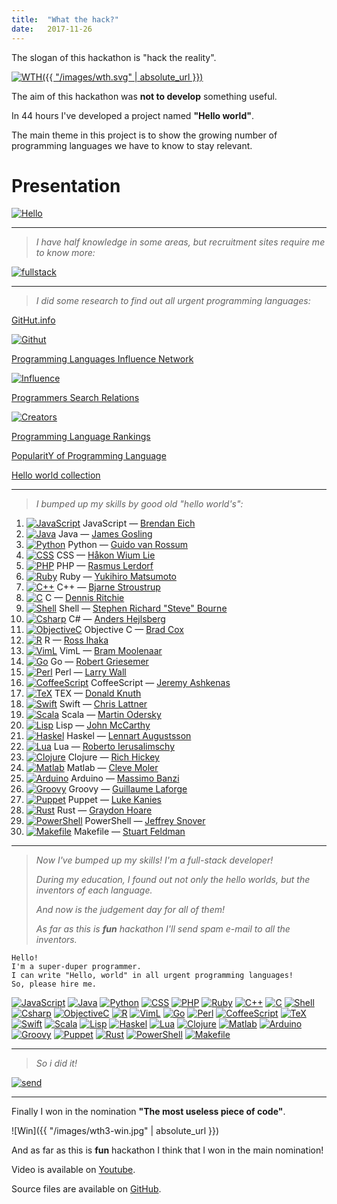 ```yaml
---
title:  "What the hack?"
date:   2017-11-26
---
```

The slogan of this hackathon is "hack the reality".

[![WTH]({{ "/images/wth.svg" | absolute_url }})][WTH]

The aim of this hackathon was **not to develop** something useful.

In 44 hours I've developed a project named **"Hello world"**.

The main theme in this project is to show the growing number of programming languages we have to know to stay relevant.

Presentation
============

[![Hello](https://github.com/dmlaziuk/helloworld/raw/master/presentation/hello.png)][HelloWorld]

----
>_I have half knowledge in some areas, but recruitment sites require me to know more:_

[![fullstack](https://github.com/dmlaziuk/helloworld/raw/master/presentation/fullstack.png)][fullstack]

----
>_I did some research to find out all urgent programming languages:_

[GitHut.info][Githut]

[![Githut](https://github.com/dmlaziuk/helloworld/raw/master/rank/Githut.png)][Githut]

[Programming Languages Influence Network][Influence]

[![Influence](https://github.com/dmlaziuk/helloworld/raw/master/rank/lang_influence.jpg)][Influence]

[Programmers Search Relations][Creators]

[![Creators](https://github.com/dmlaziuk/helloworld/raw/master/rank/lang_creators.jpg)][Creators]

[Programming Language Rankings](https://dev.by/lenta/tags/рейтинг%20языков%20программирования)

[PopularitY of Programming Language](https://pypl.github.io/PYPL.html)

[Hello world collection](https://helloworldcollection.github.io)

----
>_I bumped up my skills by good old "hello world's":_

1. [![JavaScript](https://github.com/dmlaziuk/helloworld/raw/master/images/JavaScript.png)][JavaScript] JavaScript
 — [Brendan Eich](https://en.wikipedia.org/wiki/Brendan_Eich)
2. [![Java](https://github.com/dmlaziuk/helloworld/raw/master/images/Java.png)][Java] Java
 — [James Gosling](https://en.wikipedia.org/wiki/James_Gosling)
3. [![Python](https://github.com/dmlaziuk/helloworld/raw/master/images/Python.png)][Python] Python
 — [Guido van Rossum](https://en.wikipedia.org/wiki/Guido_van_Rossum)
4. [![CSS](https://github.com/dmlaziuk/helloworld/raw/master/images/CSS.png)][CSS] CSS
 — [Håkon Wium Lie](https://en.wikipedia.org/wiki/Håkon_Wium_Lie)
5. [![PHP](https://github.com/dmlaziuk/helloworld/raw/master/images/PHP.png)][PHP] PHP
 — [Rasmus Lerdorf](https://en.wikipedia.org/wiki/Rasmus_Lerdorf)
6. [![Ruby](https://github.com/dmlaziuk/helloworld/raw/master/images/Ruby.png)][Ruby] Ruby
 — [Yukihiro Matsumoto](https://en.wikipedia.org/wiki/Yukihiro_Matsumoto)
7. [![C++](https://github.com/dmlaziuk/helloworld/raw/master/images/Cpp.png)][Cpp] C++
 — [Bjarne Stroustrup](https://en.wikipedia.org/wiki/Bjarne_Stroustrup)
8. [![C](https://github.com/dmlaziuk/helloworld/raw/master/images/C.png)][C] C
 — [Dennis Ritchie](https://en.wikipedia.org/wiki/Dennis_Ritchie)
9. [![Shell](https://github.com/dmlaziuk/helloworld/raw/master/images/Shell.png)][Shell] Shell
 — [Stephen Richard "Steve" Bourne](https://en.wikipedia.org/wiki/Stephen_R._Bourne)
10. [![Csharp](https://github.com/dmlaziuk/helloworld/raw/master/images/Csharp.png)][Csharp] C#
 — [Anders Hejlsberg](https://en.wikipedia.org/wiki/Anders_Hejlsberg)
11. [![ObjectiveC](https://github.com/dmlaziuk/helloworld/raw/master/images/ObjectiveC.png)][ObjectiveC] Objective C
 — [Brad Cox](https://en.wikipedia.org/wiki/Brad_Cox)
12. [![R](https://github.com/dmlaziuk/helloworld/raw/master/images/R.png)][R] R
 — [Ross Ihaka](https://en.wikipedia.org/wiki/Ross_Ihaka)
13. [![VimL](https://github.com/dmlaziuk/helloworld/raw/master/images/VimL.png)][VimL] VimL
 — [Bram Moolenaar](https://en.wikipedia.org/wiki/Bram_Moolenaar)
14. [![Go](https://github.com/dmlaziuk/helloworld/raw/master/images/Go.png)][Go] Go
 — [Robert Griesemer](https://github.com/griesemer)
15. [![Perl](https://github.com/dmlaziuk/helloworld/raw/master/images/Perl.png)][Perl] Perl
 — [Larry Wall](https://en.wikipedia.org/wiki/Larry_Wall)
16. [![CoffeeScript](https://github.com/dmlaziuk/helloworld/raw/master/images/CoffeeScript.png)][CoffeeScript] CoffeeScript
 — [Jeremy Ashkenas](https://github.com/jashkenas)
17. [![TeX](https://github.com/dmlaziuk/helloworld/raw/master/images/TEX.png)][TeX] TEX
 — [Donald Knuth](https://en.wikipedia.org/wiki/Donald_Knuth)
18. [![Swift](https://github.com/dmlaziuk/helloworld/raw/master/images/Swift.png)][Swift] Swift
 — [Chris Lattner](https://en.wikipedia.org/wiki/Chris_Lattner)
19. [![Scala](https://github.com/dmlaziuk/helloworld/raw/master/images/Scala.png)][Scala] Scala
 — [Martin Odersky](https://en.wikipedia.org/wiki/Martin_Odersky)
20. [![Lisp](https://github.com/dmlaziuk/helloworld/raw/master/images/Lisp.png)][Lisp] Lisp
 — [John McCarthy](https://en.wikipedia.org/wiki/John_McCarthy_(computer_scientist))
21. [![Haskel](https://github.com/dmlaziuk/helloworld/raw/master/images/Haskell.png)][Haskel] Haskel
 — [Lennart Augustsson](https://en.wikipedia.org/wiki/Lennart_Augustsson)
22. [![Lua](https://github.com/dmlaziuk/helloworld/raw/master/images/Lua.png)][Lua] Lua
 — [Roberto Ierusalimschy](https://en.wikipedia.org/wiki/Roberto_Ierusalimschy)
23. [![Clojure](https://github.com/dmlaziuk/helloworld/raw/master/images/Clojure.png)][Clojure] Clojure
 — [Rich Hickey](https://github.com/richhickey)
24. [![Matlab](https://github.com/dmlaziuk/helloworld/raw/master/images/Matlab.png)][Matlab] Matlab
 — [Cleve Moler](https://en.wikipedia.org/wiki/Cleve_Moler)
25. [![Arduino](https://github.com/dmlaziuk/helloworld/raw/master/images/Arduino.png)][Arduino] Arduino
 — [Massimo Banzi](https://www.ted.com/talks/massimo_banzi_how_arduino_is_open_sourcing_imagination)
26. [![Groovy](https://github.com/dmlaziuk/helloworld/raw/master/images/Groovy.png)][Groovy] Groovy
 — [Guillaume Laforge](https://github.com/glaforge)
27. [![Puppet](https://github.com/dmlaziuk/helloworld/raw/master/images/Puppet.png)][Puppet] Puppet
 — [Luke Kanies](https://puppet.com/company/leadership/luke-kanies)
28. [![Rust](https://github.com/dmlaziuk/helloworld/raw/master/images/Rust.png)][Rust] Rust
 — [Graydon Hoare](https://github.com/graydon)
29. [![PowerShell](https://github.com/dmlaziuk/helloworld/raw/master/images/PowerShell.png)][PowerShell] PowerShell
 — [Jeffrey Snover](https://en.wikipedia.org/wiki/Jeffrey_Snover)
30. [![Makefile](https://github.com/dmlaziuk/helloworld/raw/master/images/Makefile.png)][Makefile] Makefile
 — [Stuart Feldman](https://en.wikipedia.org/wiki/Stuart_Feldman)

----
>_Now I've bumped up my skills! I'm a full-stack developer!_
>
>_During my education, I found out not only the hello worlds, but the inventors of each language._
>
>_And now is the judgement day for all of them!_
>
>_As far as this is **fun** hackathon I'll send spam e-mail to all the inventors._

```
Hello!
I'm a super-duper programmer.
I can write "Hello, world" in all urgent programming languages!
So, please hire me.
```
[![JavaScript](https://github.com/dmlaziuk/helloworld/raw/master/images/JavaScript.png)][JavaScript]
[![Java](https://github.com/dmlaziuk/helloworld/raw/master/images/Java.png)][Java]
[![Python](https://github.com/dmlaziuk/helloworld/raw/master/images/Python.png)][Python]
[![CSS](https://github.com/dmlaziuk/helloworld/raw/master/images/CSS.png)][CSS]
[![PHP](https://github.com/dmlaziuk/helloworld/raw/master/images/PHP.png)][PHP]
[![Ruby](https://github.com/dmlaziuk/helloworld/raw/master/images/Ruby.png)][Ruby]
[![C++](https://github.com/dmlaziuk/helloworld/raw/master/images/Cpp.png)][Cpp]
[![C](https://github.com/dmlaziuk/helloworld/raw/master/images/C.png)][C]
[![Shell](https://github.com/dmlaziuk/helloworld/raw/master/images/Shell.png)][Shell]
[![Csharp](https://github.com/dmlaziuk/helloworld/raw/master/images/Csharp.png)][Csharp]
[![ObjectiveC](https://github.com/dmlaziuk/helloworld/raw/master/images/ObjectiveC.png)][ObjectiveC]
[![R](https://github.com/dmlaziuk/helloworld/raw/master/images/R.png)][R]
[![VimL](https://github.com/dmlaziuk/helloworld/raw/master/images/VimL.png)][VimL]
[![Go](https://github.com/dmlaziuk/helloworld/raw/master/images/Go.png)][Go]
[![Perl](https://github.com/dmlaziuk/helloworld/raw/master/images/Perl.png)][Perl]
[![CoffeeScript](https://github.com/dmlaziuk/helloworld/raw/master/images/CoffeeScript.png)][CoffeeScript]
[![TeX](https://github.com/dmlaziuk/helloworld/raw/master/images/TEX.png)][TeX]
[![Swift](https://github.com/dmlaziuk/helloworld/raw/master/images/Swift.png)][Swift]
[![Scala](https://github.com/dmlaziuk/helloworld/raw/master/images/Scala.png)][Scala]
[![Lisp](https://github.com/dmlaziuk/helloworld/raw/master/images/Lisp.png)][Lisp]
[![Haskel](https://github.com/dmlaziuk/helloworld/raw/master/images/Haskell.png)][Haskel]
[![Lua](https://github.com/dmlaziuk/helloworld/raw/master/images/Lua.png)][Lua]
[![Clojure](https://github.com/dmlaziuk/helloworld/raw/master/images/Clojure.png)][Clojure]
[![Matlab](https://github.com/dmlaziuk/helloworld/raw/master/images/Matlab.png)][Matlab]
[![Arduino](https://github.com/dmlaziuk/helloworld/raw/master/images/Arduino.png)][Arduino]
[![Groovy](https://github.com/dmlaziuk/helloworld/raw/master/images/Groovy.png)][Groovy]
[![Puppet](https://github.com/dmlaziuk/helloworld/raw/master/images/Puppet.png)][Puppet]
[![Rust](https://github.com/dmlaziuk/helloworld/raw/master/images/Rust.png)][Rust]
[![PowerShell](https://github.com/dmlaziuk/helloworld/raw/master/images/PowerShell.png)][PowerShell]
[![Makefile](https://github.com/dmlaziuk/helloworld/raw/master/images/Makefile.png)][Makefile]

----
>_So i did it!_

[![send](https://github.com/dmlaziuk/helloworld/raw/master/presentation/send.png)][HelloWorld]

----
Finally I won in the nomination **"The most useless piece of code"**.

![Win]({{ "/images/wth3-win.jpg" | absolute_url }})

And as far as this is **fun** hackathon I think that I won in the main nomination!

Video is available on [Youtube][Youtube].

Source files are available on [GitHub][HelloWorld].

[WTH]: http://wth.by
[HelloWorld]: https://github.com/dmlaziuk/helloworld.git
[fullstack]: https://github.com/dmlaziuk/helloworld/blob/master/technologies.html
[Githut]: http://githut.info
[Influence]: http://exploring-data.com/vis/programming-languages-influence-network/
[Creators]: http://exploring-data.com/vis/programmers-search-relations/
[JavaScript]: https://developer.mozilla.org/en-US/docs/Web/JavaScript/Guide/Introduction
[Java]: https://docs.oracle.com/javase/tutorial/getStarted/application/index.html
[Python]: https://wiki.python.org/moin/SimplePrograms
[CSS]: http://www.css3-tutorial.net/introduction/hello-css-world/
[PHP]: https://www.w3schools.com/php/php_syntax.asp
[Ruby]: https://www.ruby-lang.org/en/documentation/quickstart/
[Cpp]: https://en.wikibooks.org/wiki/C%2B%2B_Programming/Examples/Hello_world
[C]: https://en.wikipedia.org/wiki/%22Hello,_World!%22_program
[Shell]: https://www.shellscript.sh/first.html
[Csharp]: https://docs.microsoft.com/en-us/dotnet/csharp/programming-guide/inside-a-program/hello-world-your-first-program
[ObjectiveC]: https://www.journaldev.com/9512/objective-c-hello-world-tutorial
[R]: https://www.r-project.org
[VimL]: http://www.vim.org
[Go]: https://tour.golang.org/welcome/1
[Perl]: https://www.perl.org/learn.html
[CoffeeScript]: http://coffeescript.org
[TeX]: https://www.latex-project.org/about/
[Swift]: https://developer.apple.com/library/content/documentation/Swift/Conceptual/Swift_Programming_Language/GuidedTour.html
[Scala]: https://www.scala-lang.org/documentation/getting-started.html
[Lisp]: https://www.gnu.org/software/emacs/manual/html_node/elisp/index.html
[Haskel]: https://wiki.haskell.org/Haskell_in_5_steps
[Lua]: http://www.lua.org/pil/1.html
[Clojure]: https://clojure.org/about/functional_programming
[Matlab]: https://www.mathworks.com/help/coder/examples/hello-world.html
[Arduino]: https://www.arduino.cc/en/Tutorial/HelloWorld
[Groovy]: http://groovy-lang.org/syntax.html
[Puppet]: https://puppet.com/docs/puppet/5.0/quick_start_helloworld.html
[Rust]: https://doc.rust-lang.org/1.1.0/book/hello-world.html
[PowerShell]: https://technet.microsoft.com/en-us/library/bb963733.aspx
[Makefile]: http://pubs.opengroup.org/onlinepubs/9699919799/utilities/make.html
[Youtube]: https://youtu.be/iN_iqAeTQuI
